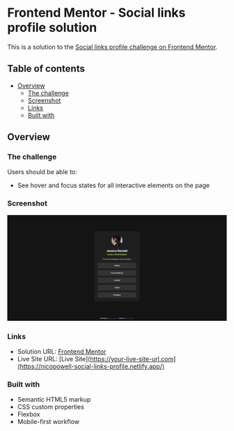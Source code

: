 # Frontend Mentor - Social links profile solution

This is a solution to the [Social links profile challenge on Frontend Mentor](https://www.frontendmentor.io/challenges/social-links-profile-UG32l9m6dQ).

## Table of contents

- [Overview](#overview)
  - [The challenge](#the-challenge)
  - [Screenshot](#screenshot)
  - [Links](#links)
  - [Built with](#built-with)


## Overview

### The challenge

Users should be able to:

- See hover and focus states for all interactive elements on the page

### Screenshot

![](./design/solution.jpeg)

### Links

- Solution URL: [Frontend Mentor](https://www.frontendmentor.io/challenges/social-links-profile-UG32l9m6dQ/hub)
- Live Site URL: [Live Site](https://your-live-site-url.com](https://nicopowell-social-links-profile.netlify.app/)

### Built with

- Semantic HTML5 markup
- CSS custom properties
- Flexbox
- Mobile-first workflow
